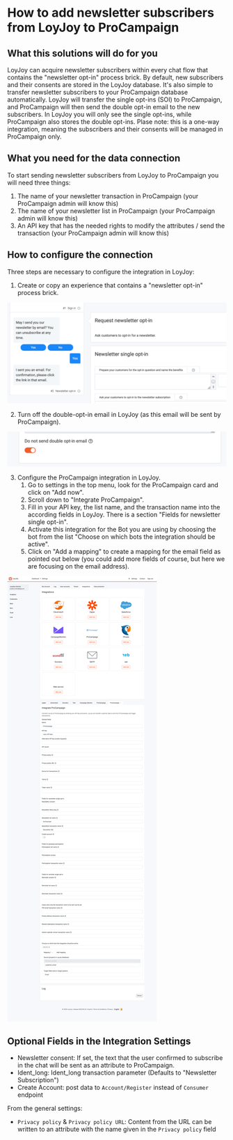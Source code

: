 # How to add newsletter subscribers from LoyJoy to ProCampaign

## What this solutions will do for you

LoyJoy can acquire newsletter subscribers within every chat flow that contains the "newsletter opt-in" process brick. By default, new subscribers and their consents are stored in the LoyJoy database. It's also simple to transfer newsletter subscribers to your ProCampaign database automatically. LoyJoy will transfer the single opt-ins (SOI) to ProCampaign, and ProCampaign will then send the double opt-in email to the new subscribers. In LoyJoy you will only see the single opt-ins, while ProCampaign also stores the double opt-ins. Plase note: this is a one-way integration, meaning the subscribers and their consents will be managed in ProCampaign only.

## What you need for the data connection

To start sending newsletter subscribers from LoyJoy to ProCampaign you will need three things:

1. The name of your newsletter transaction in ProCampaign (your ProCampaign admin will know this)
2. The name of your newsletter list in ProCampaign  (your ProCampaign admin will know this)
3. An API key that has the needed rights to modify the attributes / send the transaction (your ProCampaign admin will know this)

## How to configure the connection

Three steps are necessary to configure the integration in LoyJoy:

1. Create or copy an experience that contains a "newsletter opt-in" process brick. 

![process](newsletter/process.png)

2. Turn off the double-opt-in email in LoyJoy (as this email will be sent by ProCampaign).

![email_off](newsletter/email_off.png)

3. Configure the ProCampaign integration in LoyJoy.
   1. Go to settings in the top menu, look for the ProCampaign card and click on "Add now".
   2. Scroll down to "Integrate ProCampaign".
   1. Fill in your API key, the list name, and the transaction name into the according fields in LoyJoy. There is a section "Fields for newsletter single opt-in".
   2. Activate this integration for the Bot you are using by choosing the bot from the list "Choose on which bots the integration should be active".
   3. Click on "Add a mapping" to create a mapping for the email field as pointed out below (you could add more fields of course, but here we are focusing on the email address).

![integration](newsletter/integration.png)


## Optional Fields in the Integration Settings
- Newsletter consent: If set, the text that the user confirmed to subscribe in the chat will be sent as an attribute to ProCampaign.
- Ident_long: Ident_long transaction parameter (Defaults to "Newsletter Subscription")
- Create Account: post data to `Account/Register` instead of `Consumer` endpoint

From the general settings:
- `Privacy policy` & `Privacy policy URL`: Content from the URL can be written to an attribute with the name given in the
  `Privacy policy` field
